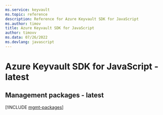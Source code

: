 ```yaml
---
ms.service: keyvault
ms.topic: reference
description: Reference for Azure Keyvault SDK for JavaScript
ms.author: timov
title: Azure Keyvault SDK for JavaScript
author: timovv
ms.data: 07/26/2022
ms.devlang: javascript
---
```

# Azure Keyvault SDK for JavaScript - latest

## Management packages - latest
[!INCLUDE [mgmt-packages](keyvault-mgmt-index.md)]